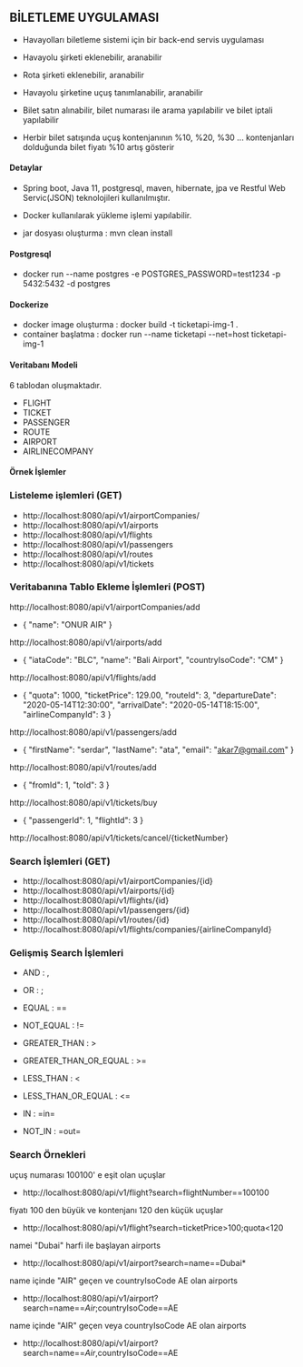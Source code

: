 ## BİLETLEME UYGULAMASI

- Havayolları biletleme sistemi için bir back-end servis uygulaması

- Havayolu şirketi eklenebilir, aranabilir

- Rota şirketi eklenebilir, aranabilir

- Havayolu şirketine uçuş tanımlanabilir, aranabilir

- Bilet satın alınabilir, bilet numarası ile arama yapılabilir ve bilet iptali
  yapılabilir
  
- Herbir bilet satışında uçuş kontenjanının %10, %20, %30 ... kontenjanları
 dolduğunda bilet fiyatı %10 artış gösterir





#### Detaylar
- Spring boot, Java 11, postgresql, maven, hibernate, jpa ve Restful Web Servic(JSON) teknolojileri kullanılmıştır.

- Docker kullanılarak yükleme işlemi yapılabilir.


- jar dosyası oluşturma : mvn clean install

#### Postgresql
-  docker run --name postgres -e POSTGRES_PASSWORD=test1234 -p 5432:5432 -d postgres

#### Dockerize
  
- docker image oluşturma : docker build -t ticketapi-img-1 .
- container başlatma : docker run --name ticketapi --net=host ticketapi-img-1

#### Veritabanı Modeli

6 tablodan oluşmaktadır.

- FLIGHT
- TICKET
- PASSENGER
- ROUTE
- AIRPORT
- AIRLINECOMPANY

#### Örnek İşlemler

###  Listeleme işlemleri (GET)

- http://localhost:8080/api/v1/airportCompanies/
- http://localhost:8080/api/v1/airports
- http://localhost:8080/api/v1/flights
- http://localhost:8080/api/v1/passengers
- http://localhost:8080/api/v1/routes
- http://localhost:8080/api/v1/tickets

### Veritabanına Tablo Ekleme İşlemleri (POST)

 http://localhost:8080/api/v1/airportCompanies/add
-   {
        "name": "ONUR AIR"
    }
    
 http://localhost:8080/api/v1/airports/add
 - {
     "iataCode": "BLC",
     "name": "Bali Airport",
     "countryIsoCode": "CM"
    }
    
http://localhost:8080/api/v1/flights/add
- {       "quota": 1000,
          "ticketPrice": 129.00,
          "routeId": 3,
          "departureDate": "2020-05-14T12:30:00",
          "arrivalDate": "2020-05-14T18:15:00",
          "airlineCompanyId": 3
      }
      
 http://localhost:8080/api/v1/passengers/add
-  {
          "firstName": "serdar",
          "lastName": "ata",
          "email": "akar7@gmail.com"
      }
      
 http://localhost:8080/api/v1/routes/add
- {  "fromId": 1,
      "toId": 3
     }

 http://localhost:8080/api/v1/tickets/buy

- {  "passengerId": 1,
      "flightId": 3
    }
    
 http://localhost:8080/api/v1/tickets/cancel/{ticketNumber}

### Search İşlemleri (GET)

- http://localhost:8080/api/v1/airportCompanies/{id}
- http://localhost:8080/api/v1/airports/{id}
- http://localhost:8080/api/v1/flights/{id}
- http://localhost:8080/api/v1/passengers/{id}
- http://localhost:8080/api/v1/routes/{id}
- http://localhost:8080/api/v1/flights/companies/{airlineCompanyId}

### Gelişmiş Search İşlemleri

- AND  : ,
- OR   : ;

- EQUAL : ==
- NOT_EQUAL : !=
- GREATER_THAN : >
- GREATER_THAN_OR_EQUAL : >=
- LESS_THAN : <
- LESS_THAN_OR_EQUAL : <=
- IN : =in=
- NOT_IN : =out=


### Search Örnekleri

uçuş numarası 100100' e eşit olan uçuşlar
- http://localhost:8080/api/v1/flight?search=flightNumber==100100

fiyatı 100 den büyük ve kontenjanı 120 den küçük uçuşlar 
- http://localhost:8080/api/v1/flight?search=ticketPrice>100;quota<120

namei "Dubai" harfi ile başlayan airports
- http://localhost:8080/api/v1/airport?search=name==Dubai*

name içinde "AIR" geçen ve countryIsoCode AE olan airports
- http://localhost:8080/api/v1/airport?search=name==*Air*;countryIsoCode==AE

name içinde "AIR" geçen veya countryIsoCode AE olan airports
- http://localhost:8080/api/v1/airport?search=name==*Air*,countryIsoCode==AE